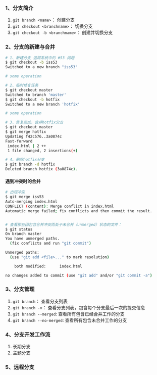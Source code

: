 ### 1、分支简介
1) `git branch <name>`： 创建分支
2) `git checkout <branchname>`： 切换分支
3) `git checkout -b <branchname>`： 创建并切换分支

### 2、分支的新建与合并
```bash
# 1、新建分支 追踪系统中的 #53 问题
$ git checkout -b iss53
Switched to a new branch "iss53"

# some operation

# 2、临时修复任务
$ git checkout master
Switched to branch 'master'
$ git checkout -b hotfix
Switched to a new branch 'hotfix'

# some operation

# 3、修复完成，合并hotfix分支
$ git checkout master
$ git merge hotfix
Updating f42c576..3a0874c
Fast-forward
 index.html | 2 ++
 1 file changed, 2 insertions(+)

# 4、删除hotfix分支
$ git branch -d hotfix
Deleted branch hotfix (3a0874c).
```
#### 遇到冲突时的合并
```bash
# 出现冲突
$ git merge iss53
Auto-merging index.html
CONFLICT (content): Merge conflict in index.html
Automatic merge failed; fix conflicts and then commit the result.


# 查看那些因包含合并冲突而处于未合并（unmerged）状态的文件：
$ git status
On branch master
You have unmerged paths.
  (fix conflicts and run "git commit")

Unmerged paths:
  (use "git add <file>..." to mark resolution)

    both modified:      index.html

no changes added to commit (use "git add" and/or "git commit -a")
```

### 3、分支管理
1) `git branch`： 查看分支列表
2) `git branch -v`： 查看分支列表，包含每个分支最后一次的提交信息
3) `git branch --merged`: 查看所有包含已经合并工作的分支
4) `git branch --no-merged`: 查看所有包含未合并工作的分支


### 4、分支开发工作流
1) 长期分支
2) 主题分支

### 5、远程分支
